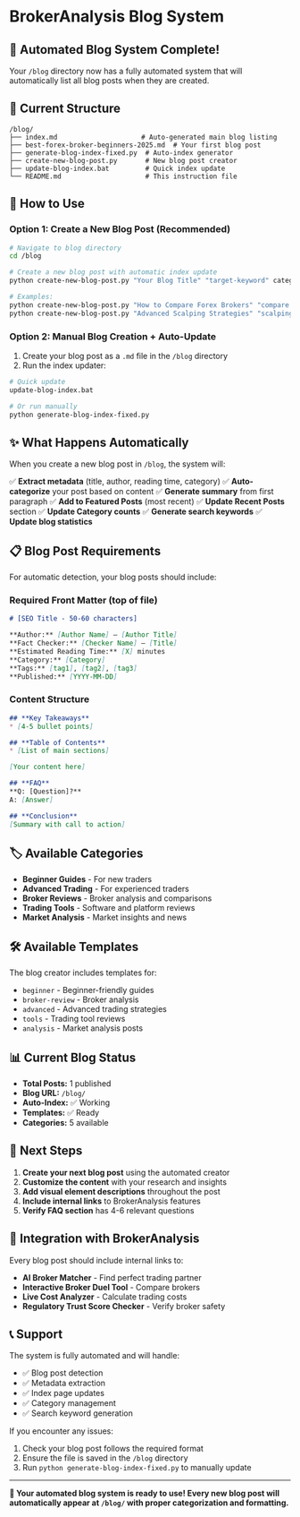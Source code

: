 # BrokerAnalysis Blog System

## 🎉 Automated Blog System Complete!

Your `/blog` directory now has a fully automated system that will automatically list all blog posts when they are created.

## 📁 Current Structure

```
/blog/
├── index.md                     # Auto-generated main blog listing
├── best-forex-broker-beginners-2025.md  # Your first blog post
├── generate-blog-index-fixed.py  # Auto-index generator
├── create-new-blog-post.py       # New blog post creator
├── update-blog-index.bat         # Quick index update
└── README.md                     # This instruction file
```

## 🚀 How to Use

### Option 1: Create a New Blog Post (Recommended)
```bash
# Navigate to blog directory
cd /blog

# Create a new blog post with automatic index update
python create-new-blog-post.py "Your Blog Title" "target-keyword" category author

# Examples:
python create-new-blog-post.py "How to Compare Forex Brokers" "compare forex brokers" beginner "Elena Price"
python create-new-blog-post.py "Advanced Scalping Strategies" "scalping techniques" advanced "Darren Cole"
```

### Option 2: Manual Blog Creation + Auto-Update
1. Create your blog post as a `.md` file in the `/blog` directory
2. Run the index updater:
```bash
# Quick update
update-blog-index.bat

# Or run manually
python generate-blog-index-fixed.py
```

## ✨ What Happens Automatically

When you create a new blog post in `/blog`, the system will:

✅ **Extract metadata** (title, author, reading time, category)
✅ **Auto-categorize** your post based on content
✅ **Generate summary** from first paragraph
✅ **Add to Featured Posts** (most recent)
✅ **Update Recent Posts** section
✅ **Update Category counts**
✅ **Generate search keywords**
✅ **Update blog statistics**

## 📋 Blog Post Requirements

For automatic detection, your blog posts should include:

### Required Front Matter (top of file)
```markdown
# [SEO Title - 50-60 characters]

**Author:** [Author Name] – [Author Title]
**Fact Checker:** [Checker Name] – [Title]
**Estimated Reading Time:** [X] minutes
**Category:** [Category]
**Tags:** [tag1], [tag2], [tag3]
**Published:** [YYYY-MM-DD]
```

### Content Structure
```markdown
## **Key Takeaways**
* [4-5 bullet points]

## **Table of Contents**
* [List of main sections]

[Your content here]

## **FAQ**
**Q: [Question]?**
A: [Answer]

## **Conclusion**
[Summary with call to action]
```

## 🏷️ Available Categories

- **Beginner Guides** - For new traders
- **Advanced Trading** - For experienced traders
- **Broker Reviews** - Broker analysis and comparisons
- **Trading Tools** - Software and platform reviews
- **Market Analysis** - Market insights and news

## 🛠️ Available Templates

The blog creator includes templates for:
- `beginner` - Beginner-friendly guides
- `broker-review` - Broker analysis
- `advanced` - Advanced trading strategies
- `tools` - Trading tool reviews
- `analysis` - Market analysis posts

## 📊 Current Blog Status

- **Total Posts:** 1 published
- **Blog URL:** `/blog/`
- **Auto-Index:** ✅ Working
- **Templates:** ✅ Ready
- **Categories:** 5 available

## 🎯 Next Steps

1. **Create your next blog post** using the automated creator
2. **Customize the content** with your research and insights
3. **Add visual element descriptions** throughout the post
4. **Include internal links** to BrokerAnalysis features
5. **Verify FAQ section** has 4-6 relevant questions

## 🔗 Integration with BrokerAnalysis

Every blog post should include internal links to:
- **AI Broker Matcher** - Find perfect trading partner
- **Interactive Broker Duel Tool** - Compare brokers
- **Live Cost Analyzer** - Calculate trading costs
- **Regulatory Trust Score Checker** - Verify broker safety

## 📞 Support

The system is fully automated and will handle:
- ✅ Blog post detection
- ✅ Metadata extraction
- ✅ Index page updates
- ✅ Category management
- ✅ Search keyword generation

If you encounter any issues:
1. Check your blog post follows the required format
2. Ensure the file is saved in the `/blog` directory
3. Run `python generate-blog-index-fixed.py` to manually update

---

**🎉 Your automated blog system is ready to use! Every new blog post will automatically appear at `/blog/` with proper categorization and formatting.**